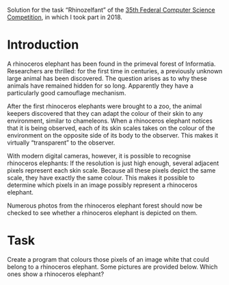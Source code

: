 Solution for the task “Rhinozelfant” of the [35th Federal Computer Science Competition](https://bwinf.de/bundeswettbewerb/beispielaufgabe-rhinozelfant/), in which I took part in 2018.

# Introduction
  A rhinoceros elephant has been found in the primeval forest of Informatia. Researchers are thrilled: for the first time in centuries, a previously unknown large animal has been discovered. The question arises as to why these animals have remained hidden for so long. Apparently they have a particularly good camouflage mechanism.  
  
  After the first rhinoceros elephants were brought to a zoo, the animal keepers discovered that they can adapt the colour of their skin to any environment, similar to chameleons. When a rhinoceros elephant notices that it is being observed, each of its skin scales takes on the colour of the environment on the opposite side of its body to the observer. This makes it virtually “transparent” to the observer.  
  
  With modern digital cameras, however, it is possible to recognise rhinoceros elephants: If the resolution is just high enough, several adjacent pixels represent each skin scale. Because all these pixels depict the same scale, they have exactly the same colour. This makes it possible to determine which pixels in an image possibly represent a rhinoceros elephant.  
  
  Numerous photos from the rhinoceros elephant forest should now be checked to see whether a rhinoceros elephant is depicted on them.  
# Task
  Create a program that colours those pixels of an image white that could belong to a rhinoceros elephant. Some pictures are provided below. Which ones show a rhinoceros elephant?
